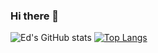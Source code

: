 ### Hi there 👋

<!--
**EdwardHackney/EdwardHackney** is a ✨ _special_ ✨ repository because its `README.md` (this file) appears on your GitHub profile.

Here are some ideas to get you started:

- 🔭 I’m currently working on ...
- 🌱 I’m currently learning ...
- 👯 I’m looking to collaborate on ...
- 🤔 I’m looking for help with ...
- 💬 Ask me about ...
- 📫 How to reach me: ...
- 😄 Pronouns: ...
- ⚡ Fun fact: ...
-->
![Ed's GitHub stats](https://github-readme-stats.vercel.app/api?username=EdwardHackney&show_icons=true&theme=radical)
[![Top Langs](https://github-readme-stats.vercel.app/api/top-langs/?username=EdwardHackney)](https://github.com/EdwardHackney/github-readme-stats)
